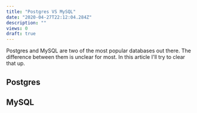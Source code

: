 ```yaml
---
title: "Postgres VS MySQL"
date: "2020-04-27T22:12:04.284Z"
description: ""
views: 0
draft: true
---
```

Postgres and MySQL are two of the most popular databases out there. The difference between them is unclear for most. In this article I'll try to clear that up.

## Postgres

## MySQL
